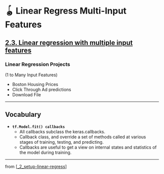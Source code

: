 # 🪀 Linear Regress Multi-Input Features

## [**2.3.** Linear regression with multiple input features](https://livebook.manning.com/book/deep-learning-with-javascript/chapter-2/158)

### Linear Regression Projects

(1 to Many Input Features)

- Boston Housing Prices
- Click Through Ad predictions
- Download File

---

## **Vocabulary**

- **`tf.Model.fit() callbacks`**
  - All callbacks subclass the keras.callbacks.
  - Callback class, and override a set of methods called at various stages of training, testing, and predicting.
  - Callbacks are useful to get a view on internal states and statistics of the model during training.

---

from [[_2_setup-linear-regress]]

[//begin]: # "Autogenerated link references for markdown compatibility"
[_2_setup-linear-regress]: ../_2_setup-linear-regress.md "🪀 2 LINEAR REGRESS"
[//end]: # "Autogenerated link references"

